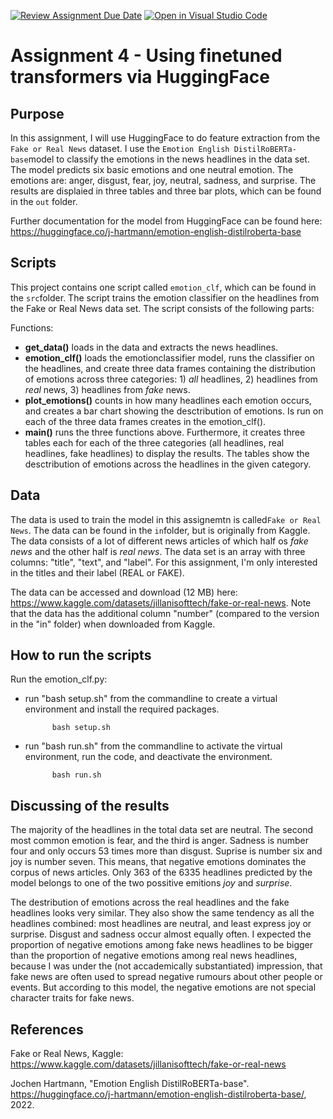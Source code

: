 [![Review Assignment Due Date](https://classroom.github.com/assets/deadline-readme-button-24ddc0f5d75046c5622901739e7c5dd533143b0c8e959d652212380cedb1ea36.svg)](https://classroom.github.com/a/BhnScEmU)
[![Open in Visual Studio Code](https://classroom.github.com/assets/open-in-vscode-718a45dd9cf7e7f842a935f5ebbe5719a5e09af4491e668f4dbf3b35d5cca122.svg)](https://classroom.github.com/online_ide?assignment_repo_id=10838296&assignment_repo_type=AssignmentRepo)
# Assignment 4 - Using finetuned transformers via HuggingFace

## Purpose
In this assignment, I will use HuggingFace to do feature extraction from the ```Fake or Real News``` dataset. I use the ```Emotion English DistilRoBERTa-base```model to classify the emotions in the news headlines in the data set. The model predicts six basic emotions and one neutral emotion. The emotions are: anger, disgust, fear, joy, neutral, sadness, and surprise. The results are displaied in three tables and three bar plots,  which can be found in the ```out``` folder.

Further documentation for the model from HuggingFace can be found here: https://huggingface.co/j-hartmann/emotion-english-distilroberta-base 

## Scripts
This project contains one script called ```emotion_clf```, which can be found in the ```src```folder. The script trains the emotion classifier on the headlines from the Fake or Real News data set. The script consists of the following parts:

Functions: 
- __get_data()__ loads in the data and extracts the news headlines. 
- __emotion_clf()__ loads the emotionclassifier model, runs the classifier on the headlines, and create three data frames containing the distribution of emotions across three categories: 1) _all_ headlines, 2) headlines from _real_ news, 3) headlines from _fake_ news.
- __plot_emotions()__ counts in how many headlines each emotion occurs, and creates a bar chart showing the desctribution of emotions. Is run on each of the three data frames creates in the emotion_clf(). 
- __main()__ runs the three functions above. Furthermore, it  creates three tables each for each of the three categories (all headlines, real headlines, fake headlines) to display the results. The tables show the desctribution of emotions across the headlines in the given category.


## Data
The data is used to train the model in this assignemtn is called```Fake or Real News```. The data can be found in the ```in```folder, but is originally from Kaggle. The data consists of a lot of different news articles of which half os _fake news_ and the other half is _real news_. The data set is an array with three columns: "title", "text", and "label". For this assignment, I'm only interested in the titles and their label (REAL or FAKE). 

The data can be accessed and download (12 MB) here: https://www.kaggle.com/datasets/jillanisofttech/fake-or-real-news. Note that the data has the additional column "number" (compared to the version in the "in" folder) when downloaded from Kaggle. 

## How to run the scripts
Run the emotion_clf.py:
- run "bash setup.sh" from the commandline to create a virtual environment and install the required packages.

            bash setup.sh

- run "bash run.sh" from the commandline to activate the virtual environment, run the code, and deactivate the environment.

            bash run.sh

## Discussing of the results

The majority of the headlines in the total data set are neutral. The second most common emotion is fear, and the third is anger. Sadness is number four and only occurs 53 times more than disgust. Suprise is number six and joy is number seven. This means, that negative emotions dominates the corpus of news articles. Only 363 of the 6335 headlines predicted by the model belongs to one of the two possitive emitions _joy_ and _surprise_. 

The destribution of emotions across the real headlines and the fake headlines looks very similar. They also show the same tendency as all the headlines combined: most headlines are neutral, and least express joy or surprise. Disgust and sadness occur almost equally often. I expected the proportion of negative emotions among fake news headlines to be bigger than the proportion of negative emotions among real news headlines, because I was under the (not accademically substantiated) impression, that fake news are often used to spread negative rumours about other people or events. But according to this model, the negative emotions are not special character traits for fake news. 

## References
Fake or Real News, Kaggle: https://www.kaggle.com/datasets/jillanisofttech/fake-or-real-news 

Jochen Hartmann, "Emotion English DistilRoBERTa-base". https://huggingface.co/j-hartmann/emotion-english-distilroberta-base/, 2022.
